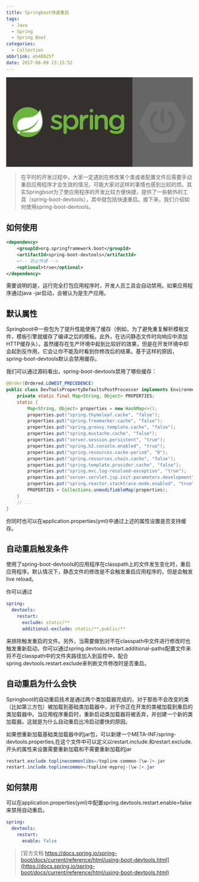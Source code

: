 ```yaml
---
title: Springboot快速重启
tags:
  - Java
  - Spring
  - Spring Boot
categories:
  - Collection
abbrlink: eb48025f
date: 2017-08-09 23:15:52
---
```

![upload successful](/images/pasted-43.png)

> 在平时的开发过程中，大家一定遇到在修改某个类或者配置文件后需要手动重启应用程序才会生效的情况，可能大家对这样的事情也感到比较的烦。其实Springboot为了使应用程序的开发比较方便快捷，提供了一些额外的工具（spring-boot-devtools），其中就包括快速重启。接下来，我们介绍如何使用spring-boot-devtools。

## 如何使用

```xml
<dependency>
    <groupId>org.springframework.boot</groupId>
    <artifactId>spring-boot-devtools</artifactId>
    <!-- 防止传递 -->
    <optional>true</optional>
</dependency>
```

需要说明的是，运行完全打包应用程序时，开发人员工具会自动禁用。如果应用程序通过java -jar启动，会被认为是生产应用。

## 默认属性

Springboot中一些包为了提升性能使用了缓存（例如，为了避免重复解析模板文件，模板引擎就缓存了编译之后的模板。此外，在访问静态文件时向响应中添加HTTP缓存头）。虽然缓存在生产环境中起到比较好的效果，但是在开发环境中却会起到反作用，它会让你不能及时看到你修改后的结果。基于这样的原因，spring-boot-devtools默认会禁用缓存。

我们可以通过源码看出，spring-boot-devtools禁用了哪些缓存：

```java
@Order(Ordered.LOWEST_PRECEDENCE)
public class DevToolsPropertyDefaultsPostProcessor implements EnvironmentPostProcessor {
	private static final Map<String, Object> PROPERTIES;
	static {
		Map<String, Object> properties = new HashMap<>();
		properties.put("spring.thymeleaf.cache", "false");
		properties.put("spring.freemarker.cache", "false");
		properties.put("spring.groovy.template.cache", "false");
		properties.put("spring.mustache.cache", "false");
		properties.put("server.session.persistent", "true");
		properties.put("spring.h2.console.enabled", "true");
		properties.put("spring.resources.cache-period", "0");
		properties.put("spring.resources.chain.cache", "false");
		properties.put("spring.template.provider.cache", "false");
		properties.put("spring.mvc.log-resolved-exception", "true");
		properties.put("server.servlet.jsp.init-parameters.development", "true");
		properties.put("spring.reactor.stacktrace-mode.enabled", "true");
		PROPERTIES = Collections.unmodifiableMap(properties);
	}
    // ...
}
```

你同时也可以在application.properties(yml)中通过上述的属性设置是否支持缓存。

## 自动重启触发条件

使用了spring-boot-devtools的应用程序在classpath上的文件发生变化时，重启应用程序。默认情况下，静态文件的修改是不会触发重启应用程序的，但是会触发live reload。

你可以通过

```yaml
spring:
  devtools:
    restart:
      exclude: static/**
      additional-exclude: static/**,public/**
```

来排除触发重启的文件。另外，当需要做到对不在classpath中文件进行修改时也触发重新启动，你可以通过spring.devtools.restart.additional-paths配置文件来将不在classpath中的文件夹路径加入到监控中，配合spring.devtools.restart.exclude来判断文件修改时是否重启。

## 自动重启为什么会快

Springboot的自动重启技术是通过两个类加载器完成的，对于那些不会改变的类（比如第三方包）被加载到基础类加载器中，对于你正在开发的类被加载到重启的类加载器中。当应用程序重启时，重新启动类加载器将被丢弃，并创建一个新的类加载器。这就是为什么自动重启比冷启动要快的原因。

如果想重新加载基础类加载器中的jar包，可以新建一个META-INF/spring-devtools.properties,在这个文件中可以定义以restart.include.和restart.exclude.开头的属性来设置需要重新加载和不需要重新加载的jar

```java
restart.exclude.toplinecommonlibs=/topline-common-[\w-]+.jar
restart.include.toplinecommon=/topline-myproj-[\w-]+.jar
```

## 如何禁用

可以在application.properties(yml)中配置spring.devtools.restart.enable=false来禁用自动重启。

```yaml
spring:
  devtools:
    restart:
      enable: false
```

> [官方文档 https://docs.spring.io/spring-boot/docs/current/reference/html/using-boot-devtools.html](https://docs.spring.io/spring-boot/docs/current/reference/html/using-boot-devtools.html)